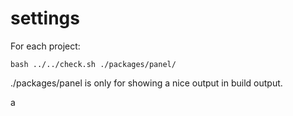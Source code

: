 # settings 
For each project:

```
bash ../../check.sh ./packages/panel/
```

./packages/panel is only for showing a nice output in build output.

a
